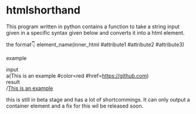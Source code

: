 # htmlshorthand

This program written in python contains a function to take a string input given in a specific syntax given below and converts it into a html element.

the format👇
element_name(inner_html #attribute1 #attribute2 #attribute3)

example

input
<br>
a(This is an example #color=red #href=https://github.com)
<br>
result <br>
/<a color=red href=https://github.com>This is an example</a>

this is still in beta stage and has a lot of shortcommings. It can only output a container element and a fix for this wil be released soon.
